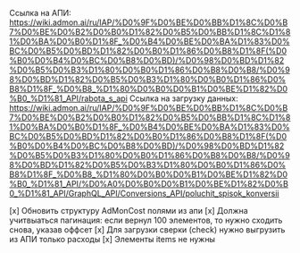 Ссылка на АПИ: https://wiki.admon.ai/ru/IAP/%D0%9F%D0%BE%D0%BB%D1%8C%D0%B7%D0%BE%D0%B2%D0%B0%D1%82%D0%B5%D0%BB%D1%8C%D1%81%D0%BA%D0%B0%D1%8F_%D0%B4%D0%BE%D0%BA%D1%83%D0%BC%D0%B5%D0%BD%D1%82%D0%B0%D1%86%D0%B8%D1%8F(%D0%B0%D0%B4%D0%BC%D0%B8%D0%BD)/%D0%98%D0%BD%D1%82%D0%B5%D0%B3%D1%80%D0%B0%D1%86%D0%B8%D0%B8/%D0%98%D0%BD%D1%82%D0%B5%D0%B3%D1%80%D0%B0%D1%86%D0%B8%D1%8F_%D0%B8_%D1%80%D0%B0%D0%B1%D0%BE%D1%82%D0%B0_%D1%81_API/rabota_s_api
Ссылка на загрузку данных: https://wiki.admon.ai/ru/IAP/%D0%9F%D0%BE%D0%BB%D1%8C%D0%B7%D0%BE%D0%B2%D0%B0%D1%82%D0%B5%D0%BB%D1%8C%D1%81%D0%BA%D0%B0%D1%8F_%D0%B4%D0%BE%D0%BA%D1%83%D0%BC%D0%B5%D0%BD%D1%82%D0%B0%D1%86%D0%B8%D1%8F(%D0%B0%D0%B4%D0%BC%D0%B8%D0%BD)/%D0%98%D0%BD%D1%82%D0%B5%D0%B3%D1%80%D0%B0%D1%86%D0%B8%D0%B8/%D0%98%D0%BD%D1%82%D0%B5%D0%B3%D1%80%D0%B0%D1%86%D0%B8%D1%8F_%D0%B8_%D1%80%D0%B0%D0%B1%D0%BE%D1%82%D0%B0_%D1%81_API/%D0%A0%D0%B0%D0%B1%D0%BE%D1%82%D0%B0_%D1%81_API/GraphQL_API/Conversions_API/poluchit_spisok_konversii

[x] Обновить структуру AdMonCost полями из апи
[x] Должна учитвыаться пагинация: если вернул 100 элементов, то нужно сходить снова, указав оффсет
[x] Для загрузки сверки (check) нужно выгрузить из АПИ только расходы
[x] Элементы items не нужны
